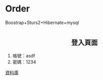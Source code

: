 # Order
Boostrap+Sturs2+Hibernate+mysql

<h1 align="center>簡易訂單管理系統</h1>

![image](https://github.com/Troy0718/Order/blob/main/作品畫面/首頁.png)


<h2 align="center">登入頁面</h2>
<ol>
  <li>帳號：asdf</li>
  <li>密碼：1234</li>
</ol>
<a href="https://github.com/Troy0718/Order/tree/main/sql_script(database)">資料庫</a>

